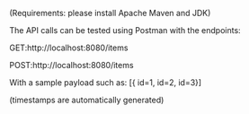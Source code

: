 (Requirements: please install Apache Maven and JDK)

The API calls can be tested using Postman with the endpoints:

GET:http://localhost:8080/items

POST:http://localhost:8080/items

With a sample payload such as: 
[{ id=1,
id=2,
id=3}]

(timestamps are automatically generated) 
